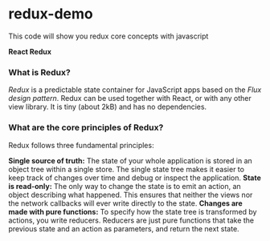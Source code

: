 # redux-demo

This code will show you redux core concepts with javascript

**React Redux**
### What is Redux?

*Redux* is a predictable state container for JavaScript apps based on the *Flux design pattern*. Redux can be used together with React, or with any other view library. It is tiny (about 2kB) and has no dependencies.

### What are the core principles of Redux?

Redux follows three fundamental principles:

**Single source of truth:** The state of your whole application is stored in an object tree within a single store. The single state tree makes it easier to keep track of changes over time and debug or inspect the application.
**State is read-only:** The only way to change the state is to emit an action, an object describing what happened. This ensures that neither the views nor the network callbacks will ever write directly to the state.
**Changes are made with pure functions:** To specify how the state tree is transformed by actions, you write reducers. Reducers are just pure functions that take the previous state and an action as parameters, and return the next state.
